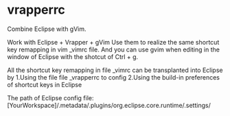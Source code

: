 # vrapperrc
Combine Eclipse with gVim.

Work with Eclipse + Vrapper + gVim
Use them to realize the same shortcut key remapping in vim _vimrc file.
And you can use gvim when editing in the window of Eclipse with the shotcut of Ctrl + g.

All the shortcut key remapping in file _vimrc can be transplanted into Eclipse by 
1.Using the file  file _vrapperrc to config
2.Using the build-in preferences of shortcut keys in Eclipse


The path of Eclipse config file:
[YourWorkspace]/.metadata/.plugins/org.eclipse.core.runtime/.settings/




